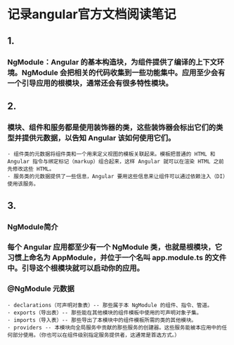 # 记录angular官方文档阅读笔记

## 1. 
### NgModule：Angular 的基本构造块，为组件提供了编译的上下文环境。NgModule 会把相关的代码收集到一些功能集中。应用至少会有一个引导应用的根模块，通常还会有很多特性模块。 
## 2. 
### 模块、组件和服务都是使用装饰器的类，这些装饰器会标出它们的类型并提供元数据，以告知 Angular 该如何使用它们。
    · 组件类的元数据将组件类和一个用来定义视图的模板关联起来。模板把普通的 HTML 和 Angular 指令与绑定标记（markup）组合起来，这样 Angular 就可以在渲染 HTML 之前先修改这些 HTML。  
    · 服务类的元数据提供了一些信息，Angular 要用这些信息来让组件可以通过依赖注入（DI）使用该服务。  
## 3.  
### NgModule简介  
### 每个 Angular 应用都至少有一个 NgModule 类，也就是根模块，它习惯上命名为 AppModule，并位于一个名叫 app.module.ts 的文件中。引导这个根模块就可以启动你的应用。  
### @NgModule 元数据  
    · declarations（可声明对象表）-- 那些属于本 NgModule 的组件、指令、管道。  
    · exports（导出表）-- 那些能在其他模块的组件模板中使用的可声明对象子集。  
    · imports（导入表）-- 那些导出了本模块中的组件模板所需的类的其他模块。
    · providers -- 本模块向全局服务中贡献的那些服务的创建器。这些服务能被本应用中的任何部分使用。（你也可以在组件级别指定服务提供者，这通常是首选方式。）
